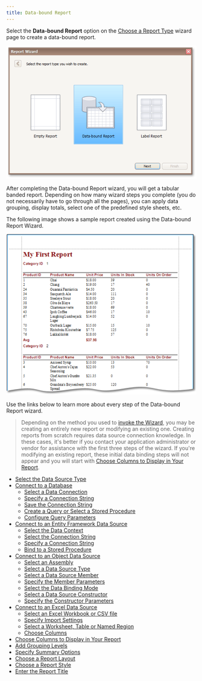 ```yaml
---
title: Data-bound Report
---
```

Select the **Data-bound Report** option on the [Choose a Report Type](../../../../../interface-elements-for-desktop/articles/report-designer/report-designer-for-winforms/report-wizard/choose-a-report-type.md) wizard page to create a data-bound report.

![RD_ReportWizard_Standard_0](../../../../images/Img8299.png)

After completing the Data-bound Report wizard, you will get a tabular banded report. Depending on how many wizard steps you complete (you do not necessarily have to go through all the pages), you can apply data grouping, display totals, select one of the predefined style sheets, etc.

The following image shows a sample report created using the Data-bound Report Wizard.

![RD_StandardReport](../../../../images/Img9137.png)

Use the links below to learn more about every step of the Data-bound Report wizard.

> Depending on the method you used to [invoke the Wizard](../../../../../interface-elements-for-desktop/articles/report-designer/report-designer-for-winforms/report-wizard.md), you may be creating an entirely new report or modifying an existing one. Creating reports from scratch requires data source connection knowledge. In these cases, it's better if you contact your application administrator or vendor for assistance with the first three steps of the wizard. If you're modifying an existing report, these initial data binding steps will not appear and you will start with [Choose Columns to Display in Your Report](../../../../../interface-elements-for-desktop/articles/report-designer/report-designer-for-winforms/report-wizard/data-bound-report/choose-columns-to-display-in-your-report.md).

* [Select the Data Source Type](../../../../../interface-elements-for-desktop/articles/report-designer/report-designer-for-winforms/report-wizard/data-bound-report/select-the-data-source-type.md)
* [Connect to a Database](../../../../../interface-elements-for-desktop/articles/report-designer/report-designer-for-winforms/report-wizard/data-bound-report/connect-to-a-database.md)
	* [Select a Data Connection](../../../../../interface-elements-for-desktop/articles/report-designer/report-designer-for-winforms/report-wizard/data-bound-report/connect-to-a-database/select-a-data-connection.md)
	* [Specify a Connection String](../../../../../interface-elements-for-desktop/articles/report-designer/report-designer-for-winforms/report-wizard/data-bound-report/connect-to-a-database/specify-a-connection-string.md)
	* [Save the Connection String](../../../../../interface-elements-for-desktop/articles/report-designer/report-designer-for-winforms/report-wizard/data-bound-report/connect-to-a-database/save-the-connection-string.md)
	* [Create a Query or Select a Stored Procedure](../../../../../interface-elements-for-desktop/articles/report-designer/report-designer-for-winforms/report-wizard/data-bound-report/connect-to-a-database/create-a-query-or-select-a-stored-procedure.md)
	* [Configure Query Parameters](../../../../../interface-elements-for-desktop/articles/report-designer/report-designer-for-winforms/report-wizard/data-bound-report/connect-to-a-database/configure-query-parameters.md)
* [Connect to an Entity Framework Data Source](../../../../../interface-elements-for-desktop/articles/report-designer/report-designer-for-winforms/report-wizard/data-bound-report/connect-to-an-entity-framework-data-source.md)
	* [Select the Data Context](../../../../../interface-elements-for-desktop/articles/report-designer/report-designer-for-winforms/report-wizard/data-bound-report/connect-to-an-entity-framework-data-source/select-the-data-context.md)
	* [Select the Connection String](../../../../../interface-elements-for-desktop/articles/report-designer/report-designer-for-winforms/report-wizard/data-bound-report/connect-to-an-entity-framework-data-source/select-the-connection-string.md)
	* [Specify a Connection String](../../../../../interface-elements-for-desktop/articles/report-designer/report-designer-for-winforms/report-wizard/data-bound-report/connect-to-an-entity-framework-data-source/specify-a-connection-string.md)
	* [Bind to a Stored Procedure](../../../../../interface-elements-for-desktop/articles/report-designer/report-designer-for-winforms/report-wizard/data-bound-report/connect-to-an-entity-framework-data-source/bind-to-a-stored-procedure.md)
* [Connect to an Object Data Source](../../../../../interface-elements-for-desktop/articles/report-designer/report-designer-for-winforms/report-wizard/data-bound-report/connect-to-an-object-data-source.md)
	* [Select an Assembly](../../../../../interface-elements-for-desktop/articles/report-designer/report-designer-for-winforms/report-wizard/data-bound-report/connect-to-an-object-data-source/select-an-assembly.md)
	* [Select a Data Source Type](../../../../../interface-elements-for-desktop/articles/report-designer/report-designer-for-winforms/report-wizard/data-bound-report/connect-to-an-object-data-source/select-a-data-source-type.md)
	* [Select a Data Source Member](../../../../../interface-elements-for-desktop/articles/report-designer/report-designer-for-winforms/report-wizard/data-bound-report/connect-to-an-object-data-source/select-a-data-source-member.md)
	* [Specify the Member Parameters](../../../../../interface-elements-for-desktop/articles/report-designer/report-designer-for-winforms/report-wizard/data-bound-report/connect-to-an-object-data-source/specify-the-member-parameters.md)
	* [Select the Data Binding Mode](../../../../../interface-elements-for-desktop/articles/report-designer/report-designer-for-winforms/report-wizard/data-bound-report/connect-to-an-object-data-source/select-the-data-binding-mode.md)
	* [Select a Data Source Constructor](../../../../../interface-elements-for-desktop/articles/report-designer/report-designer-for-winforms/report-wizard/data-bound-report/connect-to-an-object-data-source/select-a-data-source-constructor.md)
	* [Specify the Constructor Parameters](../../../../../interface-elements-for-desktop/articles/report-designer/report-designer-for-winforms/report-wizard/data-bound-report/connect-to-an-object-data-source/specify-the-constructor-parameters.md)
* [Connect to an Excel Data Source](../../../../../interface-elements-for-desktop/articles/report-designer/report-designer-for-winforms/report-wizard/data-bound-report/connect-to-an-excel-data-source.md)
	* [Select an Excel Workbook or CSV file](../../../../../interface-elements-for-desktop/articles/report-designer/report-designer-for-winforms/report-wizard/data-bound-report/connect-to-an-excel-data-source/select-an-excel-workbook-or-csv-file.md)
	* [Specify Import Settings](../../../../../interface-elements-for-desktop/articles/report-designer/report-designer-for-winforms/report-wizard/data-bound-report/connect-to-an-excel-data-source/specify-import-settings.md)
	* [Select a Worksheet, Table or Named Region](../../../../../interface-elements-for-desktop/articles/report-designer/report-designer-for-winforms/report-wizard/data-bound-report/connect-to-an-excel-data-source/select-a-worksheet-table-or-named-region.md)
	* [Choose Columns](../../../../../interface-elements-for-desktop/articles/report-designer/report-designer-for-winforms/report-wizard/data-bound-report/connect-to-an-excel-data-source/choose-columns.md)
* [Choose Columns to Display in Your Report](../../../../../interface-elements-for-desktop/articles/report-designer/report-designer-for-winforms/report-wizard/data-bound-report/choose-columns-to-display-in-your-report.md)
* [Add Grouping Levels](../../../../../interface-elements-for-desktop/articles/report-designer/report-designer-for-winforms/report-wizard/data-bound-report/add-grouping-levels.md)
* [Specify Summary Options](../../../../../interface-elements-for-desktop/articles/report-designer/report-designer-for-winforms/report-wizard/data-bound-report/specify-summary-options.md)
* [Choose a Report Layout](../../../../../interface-elements-for-desktop/articles/report-designer/report-designer-for-winforms/report-wizard/data-bound-report/choose-a-report-layout.md)
* [Choose a Report Style](../../../../../interface-elements-for-desktop/articles/report-designer/report-designer-for-winforms/report-wizard/data-bound-report/choose-a-report-style.md)
* [Enter the Report Title](../../../../../interface-elements-for-desktop/articles/report-designer/report-designer-for-winforms/report-wizard/data-bound-report/enter-the-report-title.md)